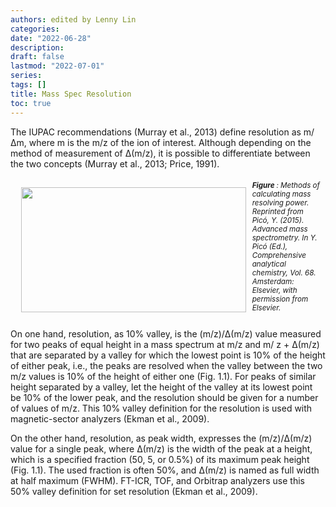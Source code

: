```yaml
---
authors: edited by Lenny Lin
categories:
date: "2022-06-28"
description:
draft: false
lastmod: "2022-07-01"
series: 
tags: []
title: Mass Spec Resolution
toc: true
---
```




<!--more-->

The IUPAC recommendations (Murray et al., 2013) define resolution as m/&Delta;m, where m is the m/z of the ion of interest. Although depending on the method of measurement of &Delta;(m/z), it is possible to differentiate between the two concepts (Murray et al., 2013; Price, 1991).  

<div class = "row">
<figure>
<img width ="360" height= "200" src = "/docs/images/Screenshot 2022-07-07 150538.png" style ="float: left" HSPACE="10" VSPACE="10"/>
<figcaption><b>Figure </b>: Methods of calculating mass resolving power.
Reprinted from Pic&#243;, Y. (2015). Advanced mass spectrometry. In Y. Pic&#243; (Ed.), Comprehensive analytical chemistry, Vol. 68. Amsterdam: Elsevier, with permission from Elsevier.</figcaption>
</figure>
</div>

On one hand, resolution, as 10% valley, is the (m/z)/&Delta;(m/z) value measured for two peaks of equal height in a mass spectrum at m/z and m/ z + &Delta;(m/z) that are separated by a valley for which the lowest point is 10% of the height of either peak, i.e., the peaks are resolved when the valley between the two m/z values is 10% of the height of either one (Fig. 1.1). For peaks of similar height separated by a valley, let the height of the valley at its lowest point be 10% of the lower peak, and the resolution should be given for a number of values of m/z. This 10% valley definition for the resolution is used with magnetic-sector analyzers (Ekman et al., 2009).   

On the other hand, resolution, as peak width, expresses the (m/z)/&Delta;(m/z) value for a single peak, where &Delta;(m/z) is the width of the peak at a height, which is a specified fraction (50, 5, or 0.5%) of its maximum peak height (Fig. 1.1). The used fraction is often 50%, and &Delta;(m/z) is named as full width at half maximum (FWHM). FT-ICR, TOF, and Orbitrap analyzers use this 50% valley definition for set resolution (Ekman et al., 2009). 


<style type = "text/css">
.row {
  margin-left:-5px;
  margin-right:-5px;
}

.row::after {
  content: "";
  clear: both;
  display: table;
}

figure {
  text-align: left;
  font-style: italic;
  font-size: smaller;
  text-indent: 0;
  margin: 0.5em;
  padding: 0.5em;
}

</style>
